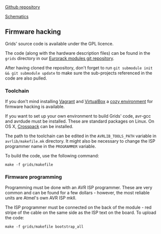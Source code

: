 [Github repository](https://github.com/pichenettes/eurorack/tree/master/grids)

[Schematics](downloads/grids_v02.pdf)

## Firmware hacking

Grids' source code is available under the GPL licence.

The code (along with the hardware description files) can be found in the `grids` directory in our [Eurorack modules git repository](https://github.com/pichenettes/eurorack).

After having cloned the repository, don't forget to run `git submodule init && git submodule update` to make sure the sub-projects referenced in the code are also pulled.

### Toolchain

If you don't mind installing [Vagrant](https://www.vagrantup.com/) and [VirtualBox](https://www.virtualbox.org/wiki/Downloads) a [cozy environment](https://github.com/pichenettes/mutable-dev-environment) for firmware hacking is available.

If you want to set up your own environment to build Grids' code, avr-gcc and avrdude must be installed. These are standard packages on Linux. On OS X, [Crosspack](http://www.obdev.at/products/crosspack/download.html) can be installed.

The path to the toolchain can be edited in the `AVRLIB_TOOLS_PATH` variable in `avrlib/makefile.mk` directory. It might also be necessary to change the ISP programmer name in the `PROGRAMMER` variable.

To build the code, use the following command:

```
make -f grids/makefile
```

### Firmware programming

Programming must be done with an AVR ISP programmer. These are very common and can be found for a few dollars - however, the most reliable units are Atmel's own AVR ISP mkII.

The ISP programmer must be connected on the back of the module - red stripe of the cable on the same side as the ISP text on the board. To upload the code:

```
make -f grids/makefile bootstrap_all
```

